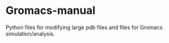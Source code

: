 # Gromacs-manual
Python files for modifying large pdb files and files for Gromacs simulation/analysis.
